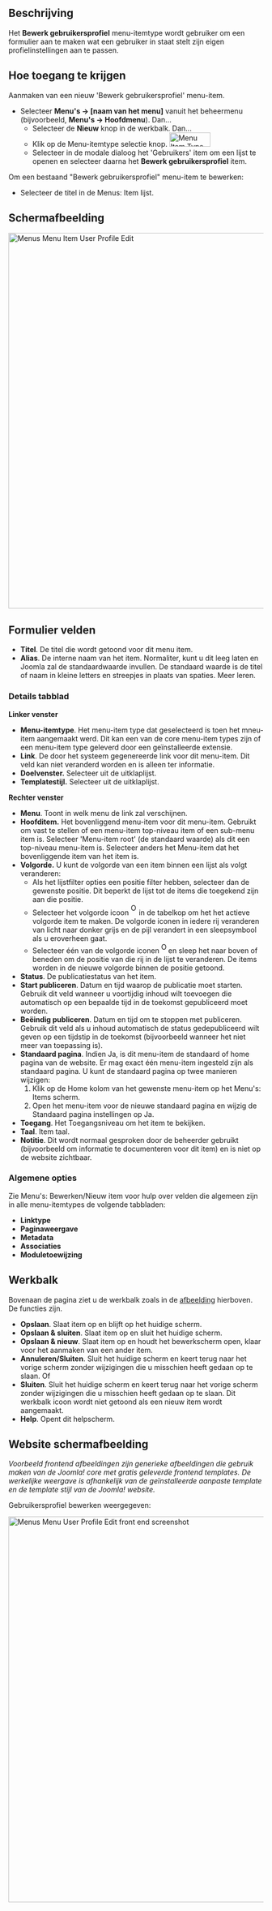 <!-- Filename: Help4.x:Menu_Item:_Edit_User_Profile / Display title: Menu-item: Bewerk gebruikersprofiel -->

## Beschrijving

Het **Bewerk gebruikersprofiel** menu-itemtype wordt gebruiker om een
formulier aan te maken wat een gebruiker in staat stelt zijn eigen
profielinstellingen aan te passen.

## Hoe toegang te krijgen

Aanmaken van een nieuw 'Bewerk gebruikersprofiel' menu-item.

- Selecteer **Menu's → \[naam van het menu\]** vanuit het beheermenu
  (bijvoorbeeld, **Menu's → Hoofdmenu**). Dan...
  - Selecteer de **Nieuw** knop in de werkbalk. Dan...
  - Klik op de Menu-itemtype selectie knop. <img
    src="https://docs.joomla.org/images/thumb/8/8f/Help-4x-Menu-Item-Type-Select-Button-nl.png/81px-Help-4x-Menu-Item-Type-Select-Button-nl.png"
    decoding="async"
    srcset="https://docs.joomla.org/images/thumb/8/8f/Help-4x-Menu-Item-Type-Select-Button-nl.png/122px-Help-4x-Menu-Item-Type-Select-Button-nl.png 1.5x, https://docs.joomla.org/images/8/8f/Help-4x-Menu-Item-Type-Select-Button-nl.png 2x"
    data-file-width="124" data-file-height="43" width="81" height="28"
    alt="Menu Item Type Select Button" />
  - Selecteer in de modale dialoog het 'Gebruikers' item om een lijst te
    openen en selecteer daarna het **Bewerk gebruikersprofiel** item.

Om een bestaand "Bewerk gebruikersprofiel" menu-item te bewerken:

- Selecteer de titel in de Menus: Item lijst.

## Schermafbeelding

<img
src="https://docs.joomla.org/images/thumb/4/43/Help-4x-Menus-Menu-Item-User-Profile-Edit-nl.png/800px-Help-4x-Menus-Menu-Item-User-Profile-Edit-nl.png"
decoding="async"
srcset="https://docs.joomla.org/images/4/43/Help-4x-Menus-Menu-Item-User-Profile-Edit-nl.png 1.5x"
data-file-width="956" data-file-height="886" width="800" height="741"
alt="Menus Menu Item User Profile Edit" />

## Formulier velden

- **Titel**. De titel die wordt getoond voor dit menu item.
- **Alias**. De interne naam van het item. Normaliter, kunt u dit leeg
  laten en Joomla zal de standaardwaarde invullen. De standaard waarde
  is de titel of naam in kleine letters en streepjes in plaats van
  spaties. Meer
  leren.

### Details tabblad

**Linker venster**

- **Menu-itemtype**. Het menu-item type dat geselecteerd is toen het
  mneu-item aangemaakt werd. Dit kan een van de core menu-item types
  zijn of een menu-item type geleverd door een geïnstalleerde extensie.
- **Link**. De door het systeem gegenereerde link voor dit menu-item.
  Dit veld kan niet veranderd worden en is alleen ter informatie.
- **Doelvenster.** Selecteer uit de uitklaplijst.
- **Templatestijl.** Selecteer uit de uitklaplijst.

**Rechter venster**

- **Menu**. Toont in welk menu de link zal verschijnen.
- **Hoofditem.** Het bovenliggend menu-item voor dit menu-item. Gebruikt
  om vast te stellen of een menu-item top-niveau item of een sub-menu
  item is. Selecteer 'Menu-item root' (de standaard waarde) als dit een
  top-niveau menu-item is. Selecteer anders het Menu-item dat het
  bovenliggende item van het item is.
- **Volgorde.** U kunt de volgorde van een item binnen een lijst als
  volgt veranderen:
  - Als het lijstfilter opties een positie filter hebben, selecteer dan
    de gewenste positie. Dit beperkt de lijst tot de items die toegekend
    zijn aan die positie.
  - Selecteer het volgorde icoon <img
    src="https://docs.joomla.org/images/e/ee/Help30-Ordering-colheader-icon.png"
    decoding="async" data-file-width="12" data-file-height="23" width="12"
    height="23" alt="Ordering column header icon" /> in de
    tabelkop om het het actieve volgorde item te maken. De volgorde
    iconen in iedere rij veranderen van licht naar donker grijs en de
    pijl verandert in een sleepsymbool als u eroverheen gaat.
  - Selecteer één van de volgorde iconen <img
    src="https://docs.joomla.org/images/8/87/Help30-Ordering-colheader-grab-bar-icon.png"
    decoding="async" data-file-width="10" data-file-height="21" width="10"
    height="21" alt="Ordering drag icon" /> en
    sleep het naar boven of beneden om de positie van die rij in de
    lijst te veranderen. De items worden in de nieuwe volgorde binnen de
    positie getoond.
- **Status**. De publicatiestatus van het item.
- **Start publiceren**. Datum en tijd waarop de publicatie moet starten.
  Gebruik dit veld wanneer u voortijdig inhoud wilt toevoegen die
  automatisch op een bepaalde tijd in de toekomst gepubliceerd moet
  worden.
- **Beëindig publiceren**. Datum en tijd om te stoppen met publiceren.
  Gebruik dit veld als u inhoud automatisch de status gedepubliceerd
  wilt geven op een tijdstip in de toekomst (bijvoorbeeld wanneer het
  niet meer van toepassing is).
- **Standaard pagina**. Indien Ja, is dit menu-item de standaard of home
  pagina van de website. Er mag exact één menu-item ingesteld zijn als
  standaard pagina. U kunt de standaard pagina op twee manieren
  wijzigen:
  1.  Klik op de Home kolom van het gewenste menu-item op het Menu's:
      Items
      scherm.
  2.  Open het menu-item voor de nieuwe standaard pagina en wijzig de
      Standaard pagina instellingen op Ja.
- **Toegang**. Het
  Toegangsniveau
  om het item te bekijken.
- **Taal**. Item taal.
- **Notitie**. Dit wordt normaal gesproken door de beheerder gebruikt
  (bijvoorbeeld om informatie te documenteren voor dit item) en is niet
  op de website zichtbaar.

### Algemene opties

Zie Menu's: Bewerken/Nieuw
item
voor hulp over velden die algemeen zijn in alle menu-itemtypes de
volgende tabbladen:

- **Linktype**
- **Paginaweergave**
- **Metadata**
- **Associaties**
- **Moduletoewijzing**

## Werkbalk

Bovenaan de pagina ziet u de werkbalk zoals in de
[afbeelding](#Schermafbeelding) hierboven. De functies zijn.

- **Opslaan**. Slaat item op en blijft op het huidige scherm.
- **Opslaan & sluiten**. Slaat item op en sluit het huidige scherm.
- **Opslaan & nieuw**. Slaat item op en houdt het bewerkscherm open,
  klaar voor het aanmaken van een ander item.
- **Annuleren/Sluiten**. Sluit het huidige scherm en keert terug naar
  het vorige scherm zonder wijzigingen die u misschien heeft gedaan op
  te slaan. Of
- **Sluiten**. Sluit het huidige scherm en keert terug naar het vorige
  scherm zonder wijzigingen die u misschien heeft gedaan op te slaan.
  Dit werkbalk icoon wordt niet getoond als een nieuw item wordt
  aangemaakt.
- **Help**. Opent dit helpscherm.

## Website schermafbeelding

*Voorbeeld frontend afbeeldingen zijn generieke afbeeldingen die gebruik
maken van de Joomla! core met gratis geleverde frontend templates. De
werkelijke weergave is afhankelijk van de geïnstalleerde aanpaste
template en de template stijl van de Joomla! website.*

Gebruikersprofiel bewerken weergegeven:

<img
src="https://docs.joomla.org/images/3/35/Help-4x-Menus-Menu-User-Profile-Edit-front-end-screenshot-nl.png"
decoding="async" data-file-width="591" data-file-height="750"
width="600" height="761"
alt="Menus Menu User Profile Edit front end screenshot" />
